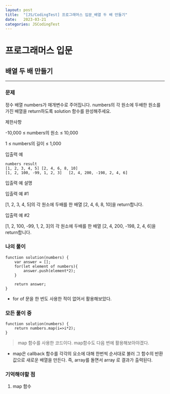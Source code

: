 ```yaml
---
layout: post
title:  "[JS/CodingTest] 프로그래머스 입문_배열 두 배 만들기"
date:   2023-03-21
categories: JSCodingTest
---
```



# 프로그래머스 입문
## 배열 두 배 만들기

--- 

### 문제
정수 배열 numbers가 매개변수로 주어집니다. numbers의 각 원소에 두배한 원소를 가진 배열을 return하도록 solution 함수를 완성해주세요.

제한사항

-10,000 ≤ numbers의 원소 ≤ 10,000

1 ≤ numbers의 길이 ≤ 1,000

입출력 예

```
numbers	result
[1, 2, 3, 4, 5]	[2, 4, 6, 8, 10]
[1, 2, 100, -99, 1, 2, 3]	[2, 4, 200, -198, 2, 4, 6]
```

입출력 예 설명

입출력 예 #1

[1, 2, 3, 4, 5]의 각 원소에 두배를 한 배열 [2, 4, 6, 8, 10]을 return합니다.

입출력 예 #2

[1, 2, 100, -99, 1, 2, 3]의 각 원소에 두배를 한 배열 [2, 4, 200, -198, 2, 4, 6]을 return합니다.


### 나의 풀이

```
function solution(numbers) {
    var answer = [];
    for(let element of numbers){
        answer.push(element*2);
    }

    return answer;
}

```

- for of 문을 한 번도 사용한 적이 없어서 활용해보았다.


### 모든 풀이 중
```
function solution(numbers) {
    return numbers.map(i=>i*2);
}
```

> map 함수를 사용한 코드이다. map함수도 다음 번에 활용해보아야겠다.

* map은 callback 함수를 각각의 요소에 대해 한번씩 순서대로 불러 그 함수의 반환값으로 새로운 배열을 만든다. 즉, array를 돌면서 array 로 결과가 출력된다.


### 기억해야할 점

1. map 함수
